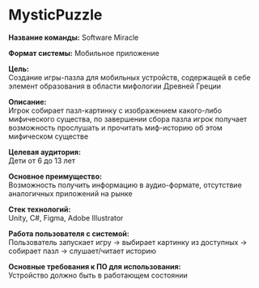 # MysticPuzzle

**Название команды:** Software Miracle

**Формат системы:** Мобильное приложение

**Цель:**  
Создание игры-пазла для мобильных устройств, содержащей в себе элемент образования в области мифологии Древней Греции

**Описание:**  
Игрок собирает пазл-картинку с изображением какого-либо мифического существа, по завершении сбора пазла игрок получает возможность прослушать и прочитать миф-историю об этом мифическом существе

**Целевая аудитория:**  
Дети от 6 до 13 лет

**Основное преимущество:**  
Возможность получить информацию в аудио-формате, отсутствие аналогичных приложений на рынке

**Стек технологий:**  
Unity, C#, Figma, Adobe Illustrator

**Работа пользователя с системой:**  
Пользователь запускает игру -> выбирает картинку из доступных -> собирает пазл -> слушает/читает историю

**Основные требования к ПО для использования:**  
Устройство должно быть в работающем состоянии
